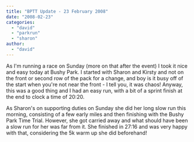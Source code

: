 ```yaml
---
title: "BPTT Update - 23 February 2008"
date: "2008-02-23"
categories: 
  - "david"
  - "parkrun"
  - "sharon"
author: 
  - "david"
---
```


As I'm running a race on Sunday (more on that after the event) I took it nice and easy today at Bushy Park. I started with Sharon and Kirsty and not on the front or second row of the pack for a change, and boy is it busy off of the start when you're not near the front - I tell you, it was chaos! Anyway, this was a good thing and I had an easy run, with a bit of a sprint finish at the end to clock a time of 20:20.

As Sharon's on supporting duties on Sunday she did her long slow run this morning, consisting of a few early miles and then finishing with the Bushy Park Time Trial. However, she got carried away and what should have been a slow run for her was far from it. She finished in 27:16 and was very happy with that, considering the 5k warm up she did beforehand!
